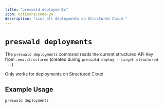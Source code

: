 ```yaml
---
title: "preswald deployments"
icon: octicons/code-24
description: "List all deployments on Structured Cloud."
---
```


# `preswald deployments`

The `preswald deployments` command reads the current structured API Key from `.env.structured` (created during `preswald deploy --target structured ...`).

Only works for deployments on Structured Cloud.

## Example Usage

```bash
preswald deployments
```